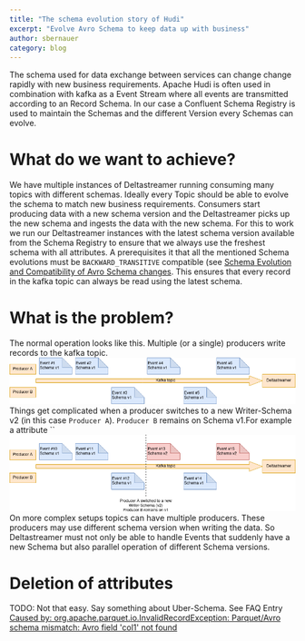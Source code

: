 ```yaml
---
title: "The schema evolution story of Hudi"
excerpt: "Evolve Avro Schema to keep data up with business"
author: sbernauer
category: blog
---
```


The schema used for data exchange between services can change change rapidly with new business requirements.
Apache Hudi is often used in combination with kafka as a Event Stream where all events are transmitted according to an Record Schema. In our case a Confluent Schema Registry is used to maintain the Schemas and the different Version every Schemas can evolve.

# What do we want to achieve?
We have multiple instances of Deltastreamer running consuming many topics with different schemas.
Ideally every Topic should be able to evolve the schema to match new business requirements. Consumers start producing data with a new schema version and the Deltastreamer picks up the new schema and ingests the data with the new schema. For this to work we run our Deltastreamer instances with the latest schema version available from the Schema Registry to ensure that we always use the freshest schema with all attributes.
A prerequisites it that all the mentioned Schema evolutions must be `BACKWARD_TRANSITIVE` compatible (see [Schema Evolution and Compatibility of Avro Schema changes](https://docs.confluent.io/platform/current/schema-registry/avro.html). This ensures that every record in the kafka topic can always be read using the latest schema.


# What is the problem?
The normal operation looks like this. Multiple (or a single) producers write records to the kafka topic.
![Normal operation](normal_operation.png)
Things get complicated when a producer switches to a new Writer-Schema v2 (in this case `Producer A`). `Producer B` remains on Schema v1.For example a attribute ``
![Schema evolution](schema_evolution.png)
On more complex setups topics can have multiple producers. These producers may use different schema version when writing the data.
So Deltastreamer must not only be able to handle Events that suddenly have a new Schema but also parallel operation of different Schema versions.

# Deletion of attributes
TODO: Not that easy. Say something about Uber-Schema. See FAQ Entry [Caused by: org.apache.parquet.io.InvalidRecordException: Parquet/Avro schema mismatch: Avro field 'col1' not found](https://cwiki.apache.org/confluence/display/HUDI/Troubleshooting+Guide#TroubleshootingGuide-1.1Causedby:org.apache.parquet.io.InvalidRecordException:Parquet/Avroschemamismatch:Avrofield'col1'notfound)
